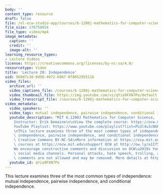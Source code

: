 ```yaml
---
body: ''
content_type: resource
draft: false
file: /ol-ocw-studio-app/courses/6-1200j-mathematics-for-computer-science-spring-2024/61200-sp24-lecture20-2024apr30_360p_16_9.mp4
file_size: 176759054
file_type: video/mp4
image_metadata:
  caption: ''
  credit: ''
  image-alt: ''
learning_resource_types:
- Lecture Videos
license: https://creativecommons.org/licenses/by-nc-sa/4.0/
resourcetype: Video
title: 'Lecture 20: Independence'
uid: 9b0d7c30-0d98-4072-b967-8f8052955116
video_files:
  archive_url: ''
  video_captions_file: /courses/6-1200j-mathematics-for-computer-science-spring-2024/1cifvO0-ypB9gxzB2M4L1gBdaVqCLN_Zq_transcript.webvtt
  video_thumbnail_file: https://img.youtube.com/vi/qYia9FXN7Po/default.jpg
  video_transcript_file: /courses/6-1200j-mathematics-for-computer-science-spring-2024/1cifvO0-ypB9gxzB2M4L1gBdaVqCLN_Zq_transcript.pdf
video_metadata:
  video_speakers: ''
  video_tags: mutual independence, pairwise independence, conditional independence
  youtube_description: "MIT 6.1200J Mathematics for Computer Science,  Spring 2024\n\
    Instructor: Erik Demaine\n\nView the complete course: https://ocw.mit.edu/courses/6-1200j-mathematics-for-computer-science-spring-2024/\n\
    YouTube Playlist: https://www.youtube.com/playlist?list=PLUl4u3cNGP61VNvICqk2HXJTonnKgAc9d\n\
    \nThis lecture examines three of the most common types of independence: mutual\
    \ independence, pairwise independence, and conditional independence.\n\nLicense:\
    \ Creative Commons BY-NC-SA\nMore information at https://ocw.mit.edu/terms\nMore\
    \ courses at https://ocw.mit.edu\nSupport OCW at http://ow.ly/a1If50zVRlQ\n\n\
    We encourage constructive comments and discussion on OCW\u2019s YouTube and other\
    \ social media channels. Personal attacks, hate speech, trolling, and inappropriate\
    \ comments are not allowed and may be removed. More details at https://ocw.mit.edu/comments."
  youtube_id: qYia9FXN7Po
---
```

This lecture examines three of the most common types of independence: mutual independence, pairwise independence, and conditional independence.